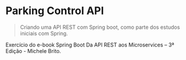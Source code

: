 #  Parking Control API

> Criando uma API REST com Spring boot, como parte dos estudos iniciais com Spring.

Exercício do e-book Spring Boot Da API REST aos Microservices – 3ª Edição - Michele Brito. 


